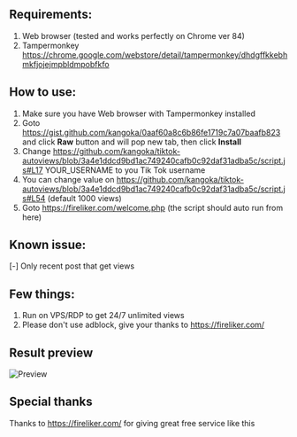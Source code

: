 ## Requirements:
1. Web browser (tested and works perfectly on Chrome ver 84)
2. Tampermonkey https://chrome.google.com/webstore/detail/tampermonkey/dhdgffkkebhmkfjojejmpbldmpobfkfo

## How to use:
1. Make sure you have Web browser with Tampermonkey installed
2. Goto https://gist.github.com/kangoka/0aaf60a8c6b86fe1719c7a07baafb823 and click **Raw** button and will pop new tab, then click **Install**
3. Change https://github.com/kangoka/tiktok-autoviews/blob/3a4e1ddcd9bd1ac749240cafb0c92daf31adba5c/script.js#L17 YOUR_USERNAME to you Tik Tok username
4. You can change value on https://github.com/kangoka/tiktok-autoviews/blob/3a4e1ddcd9bd1ac749240cafb0c92daf31adba5c/script.js#L54 (default 1000 views)
5. Goto https://fireliker.com/welcome.php (the script should auto run from here)

## Known issue:
[-] Only recent post that get views

## Few things:
1. Run on VPS/RDP to get 24/7 unlimited views
2. Please don't use adblock, give your thanks to https://fireliker.com/

## Result preview
![Preview](https://i.imgur.com/CkkA1gA.png)

## Special thanks
Thanks to https://fireliker.com/ for giving great free service like this
